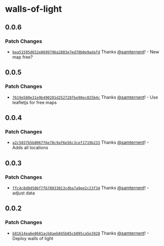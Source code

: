 # walls-of-light

## 0.0.6

### Patch Changes

- [`bea51595d652e8699796a2803e7ed70b0e9adafd`](https://github.com/samternent/home/commit/bea51595d652e8699796a2803e7ed70b0e9adafd) Thanks [@samternent](https://github.com/samternent)! - New map free?

## 0.0.5

### Patch Changes

- [`7619e580e31e9b490201d252728fbe90ec025b4c`](https://github.com/samternent/home/commit/7619e580e31e9b490201d252728fbe90ec025b4c) Thanks [@samternent](https://github.com/samternent)! - Use leafletjs for free maps

## 0.0.4

### Patch Changes

- [`a2c5037b5b8067f6e78c9af6e56c3cef1719b233`](https://github.com/samternent/home/commit/a2c5037b5b8067f6e78c9af6e56c3cef1719b233) Thanks [@samternent](https://github.com/samternent)! - Adds all locations

## 0.0.3

### Patch Changes

- [`ffc4c8d8d506f7f678033013cdba7a9ee2c23f34`](https://github.com/samternent/home/commit/ffc4c8d8d506f7f678033013cdba7a9ee2c23f34) Thanks [@samternent](https://github.com/samternent)! - adjust data

## 0.0.2

### Patch Changes

- [`b81614ea6e0681acb8aeb845b05cb095ca5e3928`](https://github.com/samternent/home/commit/b81614ea6e0681acb8aeb845b05cb095ca5e3928) Thanks [@samternent](https://github.com/samternent)! - Deploy walls of light
